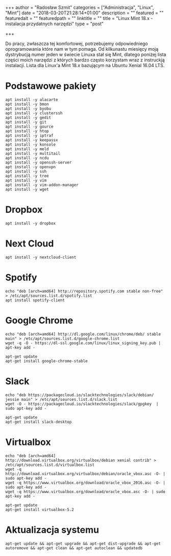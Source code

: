 +++
author = "Radosław Szmit"
categories = ["Administracja", "Linux", "Mint"]
date = "2018-03-20T21:28:14+01:00"
description = ""
featured = ""
featuredalt = ""
featuredpath = ""
linktitle = ""
title = "Linux Mint 18.x - instalacja przydatnych narzędzi"
type = "post"

+++

Do pracy, zwłaszcza tej komfortowej, potrzebujemy odpowiedniego oprogramowania które nam w tym pomaga. Od kilkunastu miesięcy moją dystrybucją numer jeden w świecie Linuxa stał się Mint, dlatego poniżej lista części moich narzędzi z których bardzo często korzystam wraz z instruckją instalacji. Lista dla Linux'a Mint 18.x bazującym na Ubuntu Xenial 16.04 LTS.

# Podstawowe pakiety

~~~shell
apt install -y alacarte
apt install -y bmon
apt install -y byobu
apt install -y clusterssh
apt install -y gedit
apt install -y git
apt install -y gource
apt install -y htop
apt install -y iptraf
apt install -y keepassx
apt install -y konsole
apt install -y meld
apt install -y multitail
apt install -y ncdu
apt install -y openssh-server
apt install -y openvpn
apt install -y ssh
apt install -y tree
apt install -y vim
apt install -y vim-addon-manager
apt install -y wget
~~~





# Dropbox
~~~shell
apt install -y dropbox
~~~

# Next Cloud
~~~shell
apt install -y nextcloud-client
~~~

# Spotify
~~~shell
echo "deb [arch=amd64] http://repository.spotify.com stable non-free" > /etc/apt/sources.list.d/spotify.list
apt install spotify-client
~~~

# Google Chrome
~~~shell
echo "deb [arch=amd64] http://dl.google.com/linux/chrome/deb/ stable main" > /etc/apt/sources.list.d/google-chrome.list
wget -q -O - https://dl-ssl.google.com/linux/linux_signing_key.pub | apt-key add -

apt-get update
apt-get install google-chrome-stable
~~~

# Slack
~~~shell
echo "deb https://packagecloud.io/slacktechnologies/slack/debian/ jessie main" > /etc/apt/sources.list.d/slack.list
wget -O - https://packagecloud.io/slacktechnologies/slack/gpgkey  | sudo apt-key add -

apt-get update
apt-get install slack-desktop
~~~

# Virtualbox
~~~shell
echo "deb [arch=amd64] http://download.virtualbox.org/virtualbox/debian xenial contrib" > /etc/apt/sources.list.d/virtualbox.list
wget -q http://download.virtualbox.org/virtualbox/debian/oracle_vbox.asc -O- | sudo apt-key add -
wget -q https://www.virtualbox.org/download/oracle_vbox_2016.asc -O- | sudo apt-key add -
wget -q https://www.virtualbox.org/download/oracle_vbox.asc -O- | sudo apt-key add -

apt-get update
apt-get install virtualbox-5.2
~~~



# Aktualizacja systemu
~~~shell
apt-get update && apt-get upgrade && apt-get dist-upgrade && apt-get autoremove && apt-get clean && apt-get autoclean && updatedb
~~~